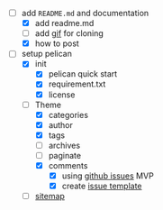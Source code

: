 - [ ] add `README.md` and documentation
    - [x] add readme.md
    - [ ] add [gif](https://github.com/barryclark/jekyll-now/blob/master/images/jekyll-now-theme-screenshot.jpg) for cloning
    - [x] how to post
- [ ] setup pelican 
    - [x] init
        - [x] pelican quick start
        - [x] requirement.txt 
        - [x] license
    - [ ] Theme
        - [x] categories
        - [x] author
        - [x] tags
        - [ ] archives
        - [ ] paginate 
        - [x] comments
            - [x] using [github issues](https://github.com/izuzak/izuzak.github.com/blob/master/_posts/2011-02-18-github-hosted-comments-for-github-hosted-blogs.markdown) MVP
            - [x] create [issue template](https://docs.github.com/en/github/building-a-strong-community/manually-creating-a-single-issue-template-for-your-repository)
    - [ ] [sitemap](https://github.com/pelican-plugins/sitemap)
